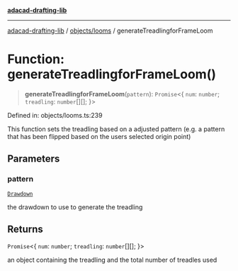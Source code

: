 [**adacad-drafting-lib**](../../../README.md)

***

[adacad-drafting-lib](../../../modules.md) / [objects/looms](../README.md) / generateTreadlingforFrameLoom

# Function: generateTreadlingforFrameLoom()

> **generateTreadlingforFrameLoom**(`pattern`): `Promise`\<\{ `num`: `number`; `treadling`: `number`[][]; \}\>

Defined in: objects/looms.ts:239

This function sets the treadling based on a adjusted pattern (e.g. a pattern that has been flipped based on the users selected origin point)

## Parameters

### pattern

[`Drawdown`](../../datatypes/type-aliases/Drawdown.md)

the drawdown to use to generate the treadling

## Returns

`Promise`\<\{ `num`: `number`; `treadling`: `number`[][]; \}\>

an object containing the treadling and the total number of treadles used
